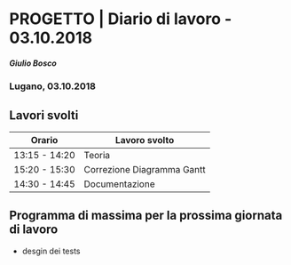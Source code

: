 

# PROGETTO | Diario di lavoro - 03.10.2018
##### Giulio Bosco
### Lugano, 03.10.2018

## Lavori svolti


|Orario        |Lavoro svolto                 |
|--------------|------------------------------|
|13:15 - 14:20 |Teoria          |
|15:20 - 15:30 |Correzione Diagramma Gantt     |
|14:30 - 14:45 |Documentazione|

## Programma di massima per la prossima giornata di lavoro
- desgin dei tests
